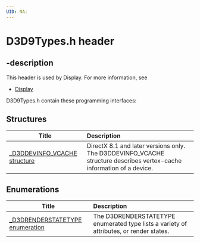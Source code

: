 ```yaml
---
UID: NA:
---
```


# D3D9Types.h header

## -description

This header is used by Display. For more information, see
- [Display](../_display/index.md)

D3D9Types.h contain these programming interfaces:


## Structures

| Title   | Description   |
| ---- |:---- |
| [_D3DDEVINFO_VCACHE structure](ns-d3d9types-_d3ddevinfo_vcache.md) | DirectX 8.1 and later versions only. The D3DDEVINFO_VCACHE structure describes vertex-cache information of a device. |

## Enumerations

| Title   | Description   |
| ---- |:---- |
| [_D3DRENDERSTATETYPE enumeration](ne-d3d9types-_d3drenderstatetype.md) | The D3DRENDERSTATETYPE enumerated type lists a variety of attributes, or render states. |
